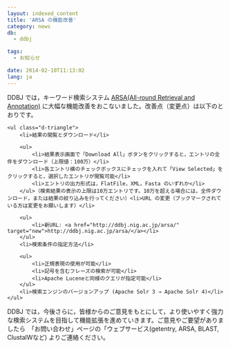 ```yaml
---
layout: indexed_content
title: 'ARSA の機能改善'
category: news
db:
  - ddbj

tags:
  - お知らせ

date: 2014-02-10T11:13:02
lang: ja
---
```


<p>DDBJ では，キーワード検索システム <a href="http://ddbj.nig.ac.jp/arsa" target="new">ARSA(All-round Retrieval and Annotation)</a> に大幅な機能改善をおこないました。改善点（変更点）は以下のとおりです。</p>

<dl>

    <ul class="d-triangle">
        <li>結果の閲覧とダウンロード</li>

        <ul>
            <li>結果表示画面で「Download All」ボタンをクリックすると，エントリの全件をダウンロード（上限値：100万）</li>
            <li>各エントリ横のチェックボックスにチェックを入れて「View Selected」をクリックすると，選択したエントリが閲覧可能</li>
            <li>エントリの出力形式は，FlatFile，XML，Fasta のいずれか</li>
        </ul>（検索結果の表示の上限は10万エントリです。10万を超える場合には，全件ダウンロード，または結果の絞り込みを行ってください）<li>URL の変更（ブックマークされている方は変更をお願いします）</li>

        <ul>
            <li>新URL: <a href="http://ddbj.nig.ac.jp/arsa/" target="new">http://ddbj.nig.ac.jp/arsa/</a></li>
        </ul>
        <li>検索条件の指定方法</li>

        <ul>
            <li>正規表現の使用が可能</li>
            <li>記号を含むフレーズの検索が可能</li>
            <li>Apache Luceneと同様のクエリが指定可能</li>
        </ul>
        <li>検索エンジンのバージョンアップ (Apache Solr 3 → Apache Solr 4)</li>
    </ul>
</dl>DDBJ では，今後さらに，皆様からのご意見をもとにして，より使いやすく強力な検索システムを目指して機能拡張を進めていきます。ご意見やご要望がありましたら　「お問い合わせ」ページの「ウェブサービス(getentry, ARSA, BLAST, ClustalWなど) よりご連絡ください。

